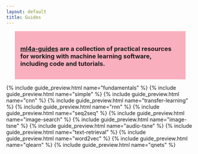 ```yaml
---
layout: default
title: Guides
---
```


<div style="background-color:#FAAFBE;width:85%;margin-left:auto;margin-right:auto;padding:15px">
	<h3><a href="https://github.com/ml4a/ml4a-guides">ml4a-guides</a> are a collection of practical resources for working with machine learning software, including code and tutorials.
	</h3>
</div>


{% include guide_preview.html name="fundamentals" %}
{% include guide_preview.html name="simple" %}
{% include guide_preview.html name="cnn" %}
{% include guide_preview.html name="transfer-learning" %}
{% include guide_preview.html name="rnn" %}
{% include guide_preview.html name="seq2seq" %}
{% include guide_preview.html name="image-search" %}
{% include guide_preview.html name="image-tsne" %}
{% include guide_preview.html name="audio-tsne" %}
{% include guide_preview.html name="text-retrieval" %}
{% include guide_preview.html name="word2vec" %}
{% include guide_preview.html name="qlearn" %}
{% include guide_preview.html name="qnets" %}

